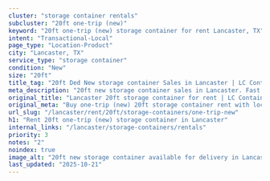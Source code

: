 ```yaml
---
cluster: "storage container rentals"
subcluster: "20ft one-trip (new)"
keyword: "20ft one-trip (new) storage container for rent Lancaster, TX"
intent: "Transactional-Local"
page_type: "Location-Product"
city: "Lancaster, TX"
service_type: "storage container"
condition: "New"
size: "20ft"
title_tag: "20ft Ded New storage container Sales in Lancaster | LC Container"
meta_description: "20ft new storage container sales in Lancaster. Fast delivery, competitive pricing. Serving storage containers area. Quote ID: DJ7. Call (214) 524-4168 for your free quote today."
original_title: "Lancaster 20ft storage container for rent | LC Container"
original_meta: "Buy one-trip (new) 20ft storage container rent with local delivery in Lancaster, TX. LC Container — local Since 2003. Request a fast quote today."
url_slug: "/lancaster/rent/20ft/storage-containers/one-trip-new"
h1: "Rent 20ft one-trip (new) storage container in Lancaster"
internal_links: "/lancaster/storage-containers/rentals"
priority: 3
notes: "2"
noindex: true
image_alt: "20ft new storage container available for delivery in Lancaster"
last_updated: "2025-10-21"
---
```


<!-- TODO: Add unique city/inventory copy, images, and internal links here. -->

